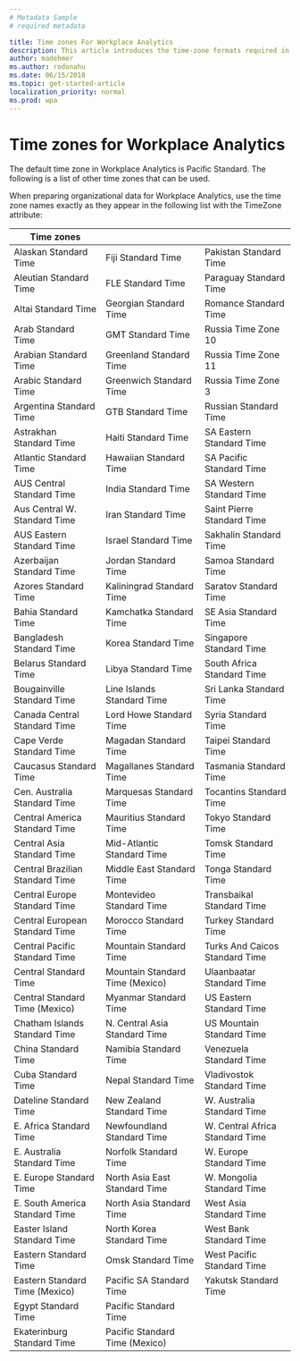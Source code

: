 ```yaml
---
# Metadata Sample
# required metadata

title: Time zones For Workplace Analytics
description: This article introduces the time-zone formats required in Workplace Analytics.
author: madehmer
ms.author: rodonahu
ms.date: 06/15/2018
ms.topic: get-started-article
localization_priority: normal 
ms.prod: wpa
---
```


# Time zones for Workplace Analytics
The default time zone in Workplace Analytics is Pacific Standard. The following is a list of other time zones that can be used.

When preparing organizational data for Workplace Analytics, use the time zone names exactly as they appear in the following list with the TimeZone attribute:

| Time zones  |   |   |
|---|---|---|					
|Alaskan Standard Time	|	Fiji Standard Time	|	Pakistan Standard Time	|
|Aleutian Standard Time	|	FLE Standard Time	|	Paraguay Standard Time	|
|Altai Standard Time	|	Georgian Standard Time	|	Romance Standard Time	|
|Arab Standard Time	|	GMT Standard Time	|	Russia Time Zone 10	|
|Arabian Standard Time	|	Greenland Standard Time	|	Russia Time Zone 11	|
|Arabic Standard Time	|	Greenwich Standard Time	|	Russia Time Zone 3	|
|Argentina Standard Time	|	GTB Standard Time	|	Russian Standard Time	|
|Astrakhan Standard Time	|	Haiti Standard Time	|	SA Eastern Standard Time |
|Atlantic Standard Time	|	Hawaiian Standard Time	|	SA Pacific Standard Time	|
|AUS Central Standard Time|	India Standard Time	|	SA Western Standard Time	|
|Aus Central W. Standard Time|	Iran Standard Time	|	Saint Pierre Standard Time	|
|AUS Eastern Standard Time|	Israel Standard Time	|	Sakhalin Standard Time	|
|Azerbaijan Standard Time |	Jordan Standard Time	|	Samoa Standard Time	|
|Azores Standard Time   |Kaliningrad Standard Time	|	Saratov Standard Time	|
|Bahia Standard Time	|Kamchatka Standard Time	|	SE Asia Standard Time	|
|Bangladesh Standard Time |Korea Standard Time	|	Singapore Standard Time	|
|Belarus Standard Time	|	Libya Standard Time	|	South Africa Standard Time	|
|Bougainville Standard Time	|	Line Islands Standard Time	|	Sri Lanka Standard Time	|
|Canada Central Standard Time	|	Lord Howe Standard Time	|	Syria Standard Time	|
|Cape Verde Standard Time	|	Magadan Standard Time	|	Taipei Standard Time	|
|Caucasus Standard Time	|	Magallanes Standard Time	|	Tasmania Standard Time	|
|Cen. Australia Standard Time	|	Marquesas Standard Time	|	Tocantins Standard Time	|
|Central America Standard Time	|	Mauritius Standard Time	|	Tokyo Standard Time	|
|Central Asia Standard Time	|	Mid-Atlantic Standard Time	|	Tomsk Standard Time	|
|Central Brazilian Standard Time	|	Middle East Standard Time	|	Tonga Standard Time	|
|Central Europe Standard Time	|	Montevideo Standard Time	|	Transbaikal Standard Time	|
|Central European Standard Time	|	Morocco Standard Time	|	Turkey Standard Time	|
|Central Pacific Standard Time	|	Mountain Standard Time	|	Turks And Caicos Standard Time	|
|Central Standard Time	|	Mountain Standard Time (Mexico)	|	Ulaanbaatar Standard Time	|
|Central Standard Time (Mexico)	|	Myanmar Standard Time	|	US Eastern Standard Time	|
|Chatham Islands Standard Time	|	N. Central Asia Standard Time	|	US Mountain Standard Time	|
|China Standard Time	|	Namibia Standard Time	|	Venezuela Standard Time	|
|Cuba Standard Time	|	Nepal Standard Time	|	Vladivostok Standard Time	|
|Dateline Standard Time	|	New Zealand Standard Time	|	W. Australia Standard Time	|
|E. Africa Standard Time	|	Newfoundland Standard Time	|	W. Central Africa Standard Time	|
|E. Australia Standard Time	|	Norfolk Standard Time	|	W. Europe Standard Time	|
|E. Europe Standard Time	|	North Asia East Standard Time	|	W. Mongolia Standard Time	|
|E. South America Standard Time	|	North Asia Standard Time	|	West Asia Standard Time	|
|Easter Island Standard Time	|	North Korea Standard Time	|	West Bank Standard Time	|
|Eastern Standard Time	|	Omsk Standard Time	|	West Pacific Standard Time	|
|Eastern Standard Time (Mexico)	|	Pacific SA Standard Time	|	Yakutsk Standard Time	|
|Egypt Standard Time	|	Pacific Standard Time	|	|
|Ekaterinburg Standard Time	|	Pacific Standard Time (Mexico)|     |